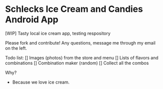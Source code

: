 # Schlecks Ice Cream and Candies Android App
[WIP] Tasty local ice cream app, testing respository

Please fork and contribute! Any questions, message me through my email on the left.

Todo list:
[] Images (photos) from the store and menu
[] Lists of flavors and combinations
[] Combination maker (random)
[] Collect all the combos

Why?
- Because we love ice cream.
